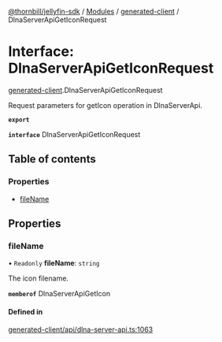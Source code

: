 [@thornbill/jellyfin-sdk](../README.md) / [Modules](../modules.md) / [generated-client](../modules/generated_client.md) / DlnaServerApiGetIconRequest

# Interface: DlnaServerApiGetIconRequest

[generated-client](../modules/generated_client.md).DlnaServerApiGetIconRequest

Request parameters for getIcon operation in DlnaServerApi.

**`export`**

**`interface`** DlnaServerApiGetIconRequest

## Table of contents

### Properties

- [fileName](generated_client.DlnaServerApiGetIconRequest.md#filename)

## Properties

### fileName

• `Readonly` **fileName**: `string`

The icon filename.

**`memberof`** DlnaServerApiGetIcon

#### Defined in

[generated-client/api/dlna-server-api.ts:1063](https://github.com/thornbill/jellyfin-sdk-typescript/blob/eb13db7/src/generated-client/api/dlna-server-api.ts#L1063)
